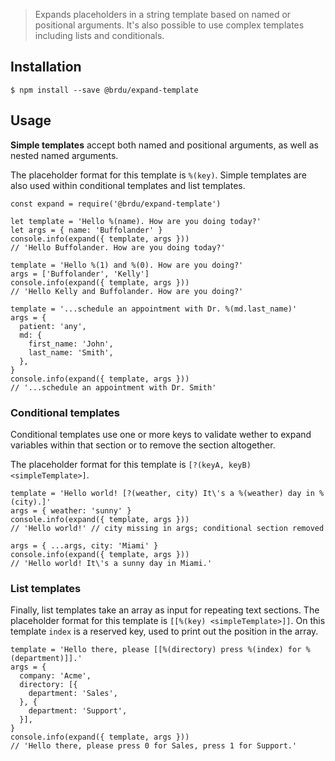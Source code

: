 > Expands placeholders in a string template based on named or positional arguments. It's also possible to use complex templates including lists and conditionals.

## Installation

```
$ npm install --save @brdu/expand-template
```

## Usage

**Simple templates** accept both named and positional arguments, as well as nested named arguments.

The placeholder format for this template is `%(key)`. Simple templates are also used within conditional templates and list templates.

```
const expand = require('@brdu/expand-template')

let template = 'Hello %(name). How are you doing today?'
let args = { name: 'Buffolander' }
console.info(expand({ template, args }))
// 'Hello Buffolander. How are you doing today?'

template = 'Hello %(1) and %(0). How are you doing?'
args = ['Buffolander', 'Kelly']
console.info(expand({ template, args }))
// 'Hello Kelly and Buffolander. How are you doing?'

template = '...schedule an appointment with Dr. %(md.last_name)'
args = {
  patient: 'any',
  md: {
    first_name: 'John',
    last_name: 'Smith',
  },
}
console.info(expand({ template, args }))
// '...schedule an appointment with Dr. Smith'
```

### Conditional templates

Conditional templates use one or more keys to validate wether to expand variables within that section or to remove the section altogether.

The placeholder format for this template is `[?(keyA, keyB) <simpleTemplate>]`.

```
template = 'Hello world! [?(weather, city) It\'s a %(weather) day in %(city).]'
args = { weather: 'sunny' }
console.info(expand({ template, args }))
// 'Hello world!' // city missing in args; conditional section removed

args = { ...args, city: 'Miami' }
console.info(expand({ template, args }))
// 'Hello world! It\'s a sunny day in Miami.'
```

### List templates

Finally, list templates take an array as input for repeating text sections. The placeholder format for this template is `[[%(key) <simpleTemplate>]]`. On this template `index` is a reserved key, used to print out the position in the array.

```
template = 'Hello there, please [[%(directory) press %(index) for %(department)]].'
args = {
  company: 'Acme',
  directory: [{
    department: 'Sales',
  }, {
    department: 'Support',
  }],
}
console.info(expand({ template, args }))
// 'Hello there, please press 0 for Sales, press 1 for Support.'
```
